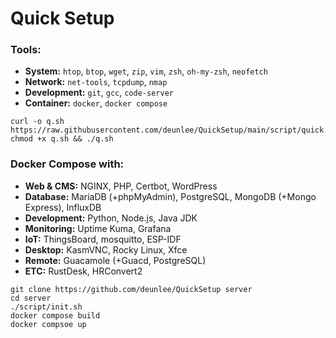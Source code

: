 # Quick Setup


### Tools:
- **System:** `htop`, `btop`, `wget`, `zip`, `vim`, `zsh`, `oh-my-zsh`, `neofetch`
- **Network:** `net-tools`, `tcpdump`, `nmap`
- **Development:** `git`, `gcc`, `code-server`
- **Container:** `docker`, `docker compose`

```
curl -o q.sh https://raw.githubusercontent.com/deunlee/QuickSetup/main/script/quick.sh
chmod +x q.sh && ./q.sh
```

### Docker Compose with:
- **Web & CMS:** NGINX, PHP, Certbot, WordPress
- **Database:** MariaDB (+phpMyAdmin), PostgreSQL, MongoDB (+Mongo Express), InfluxDB
- **Development:** Python, Node.js, Java JDK
- **Monitoring:** Uptime Kuma, Grafana
- **IoT:** ThingsBoard, mosquitto, ESP-IDF
- **Desktop:** KasmVNC, Rocky Linux, Xfce
- **Remote:** Guacamole (+Guacd, PostgreSQL)
- **ETC:** RustDesk, HRConvert2

```
git clone https://github.com/deunlee/QuickSetup server
cd server
./script/init.sh
docker compose build
docker compsoe up
```

<!--
git config --local user.name "TEST"
git config --local user.email "test@test.com"
-->




